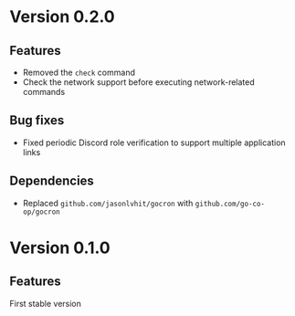 # Version 0.2.0 
## Features
- Removed the `check` command
- Check the network support before executing network-related commands

## Bug fixes
- Fixed periodic Discord role verification to support multiple application links

## Dependencies
- Replaced `github.com/jasonlvhit/gocron` with `github.com/go-co-op/gocron`

# Version 0.1.0
## Features
First stable version